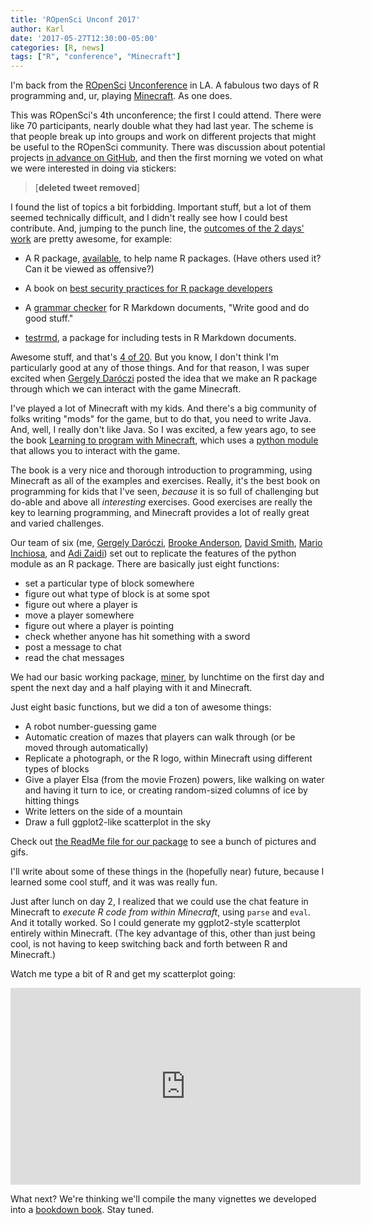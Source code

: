 ```yaml
---
title: 'ROpenSci Unconf 2017'
author: Karl
date: '2017-05-27T12:30:00-05:00'
categories: [R, news]
tags: ["R", "conference", "Minecraft"]
---
```


I'm back from the [ROpenSci](https://ropensci.org)
[Unconference](http://unconf17.ropensci.org) in LA. A fabulous two
days of R programming and, ur, playing
[Minecraft](https://minecraft.net). As one does.

This was ROpenSci's 4th unconference; the first I could attend. There
were like 70 participants, nearly double what they had last year. The
scheme is that people break up into groups and work on different
projects that might be useful to the ROpenSci community. There was
discussion about potential projects [in advance on
GitHub](https://github.com/ropensci/unconf17/issues), and then the
first morning we voted on what we were interested in doing via
stickers:

> [**deleted tweet removed**]

I found the list of topics a bit forbidding. Important stuff, but a
lot of them seemed technically difficult, and I didn't really see how
I could best contribute. And, jumping to the punch line, the [outcomes
of the 2 days' work](https://ropenscilabs.github.io/runconf17-projects/) are pretty awesome, for example:

- A R package, [available](https://github.com/ropenscilabs/available),
  to help name R packages. (Have others used it? Can it be viewed as
  offensive?)

- A book on [best security practices for R package
  developers](https://github.com/ropenscilabs/r-security-practices)

- A [grammar checker](https://github.com/ropenscilabs/gramr) for R
  Markdown documents, "Write good and do good stuff."

- [testrmd](https://github.com/ropenscilabs/testrmd), a package for
  including tests in R Markdown documents.

Awesome stuff, and that's [4 of
20](https://ropenscilabs.github.io/runconf17-projects/). But you know,
I don't think I'm particularly good at any of those things. And for
that reason, I was super excited when [Gergely
Daróczi](https://github.com/daroczig) posted the idea that we make an
R package through which we can interact with the game Minecraft.

I've played a lot of Minecraft with my kids. And there's a big
community of folks writing "mods" for the game, but to do that, you
need to write Java. And, well, I really don't like Java. So I was
excited, a few years ago, to see the book [Learning to program with
Minecraft](https://www.amazon.com/gp/product/1593276702?ie=UTF8&tag=7210-20),
which uses a [python module](https://github.com/py3minepi/py3minepi)
that allows you to interact with the game.

The book is a very nice and thorough introduction to
programming, using Minecraft as all of the examples and exercises.
Really, it's the best book on programming for kids that I've seen,
_because_ it is so full of challenging but do-able and above all
_interesting_ exercises. Good exercises are really the key to learning
programming, and Minecraft provides a lot of really great
and varied challenges.

Our team of six (me, [Gergely Daróczi](https://github.com/daroczig),
[Brooke Anderson](https://github.com/geanders), [David
Smith](https://github.com/revodavid), [Mario
Inchiosa](https://github.com/inchiosa), and [Adi
Zaidi](https://github.com/akzaidi)) set out to replicate the features
of the python module as an R package. There are basically just eight
functions:

- set a particular type of block somewhere
- figure out what type of block is at some spot
- figure out where a player is
- move a player somewhere
- figure out where a player is pointing
- check whether anyone has hit something with a sword
- post a message to chat
- read the chat messages

We had our basic working package,
[miner](https://github.com/kbroman/miner), by lunchtime on the
first day and spent the next day and a half playing with it and
Minecraft.

Just eight basic functions, but we did a ton of awesome things:

- A robot number-guessing game
- Automatic creation of mazes that players can walk through (or be moved
  through automatically)
- Replicate a photograph, or the R logo, within Minecraft using
  different types of blocks
- Give a player Elsa (from the movie Frozen) powers, like walking on
  water and having it turn to ice, or creating random-sized columns of
  ice by hitting things
- Write letters on the side of a mountain
- Draw a full ggplot2-like scatterplot in the sky

Check out [the ReadMe file for our
package](https://github.com/kbroman/miner/blob/master/README.md)
to see a bunch of pictures and gifs.

I'll write about some of these things in the (hopefully near) future,
because I learned some cool stuff, and it was was really fun.

Just after lunch on day 2, I realized that we could use the chat
feature in Minecraft to _execute R code from within Minecraft_, using
`parse` and `eval`. And it totally worked. So I could generate my
ggplot2-style scatterplot entirely within Minecraft. (The key
advantage of this, other than just being cool, is not having to keep
switching back and forth between R and Minecraft.)

Watch me type a bit of R and get my scatterplot going:

<iframe width="560" height="315" src="https://www.youtube.com/embed/zggCAYAfjXE" frameborder="0" allowfullscreen></iframe>

What next? We're thinking we'll compile the many vignettes we
developed into a [bookdown
book](https://bookdown.org/yihui/bookdown/). Stay tuned.
